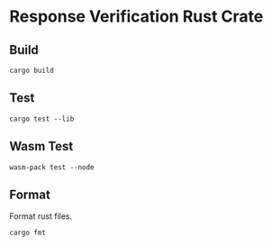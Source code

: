 # Response Verification Rust Crate

## Build

```shell
cargo build
```

## Test

```shell
cargo test --lib
```

## Wasm Test

```
wasm-pack test --node
```

## Format

Format rust files.

```shell
cargo fmt
```
